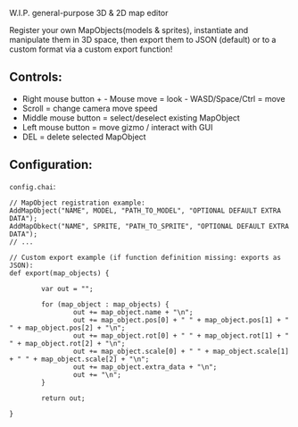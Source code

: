 W.I.P. general-purpose 3D & 2D map editor

Register your own MapObjects(models & sprites),
instantiate and manipulate them in 3D space,
then export them to JSON (default) or to a custom format via a custom export function!

## Controls:
- Right mouse button +
        - Mouse move = look
        - WASD/Space/Ctrl = move
- Scroll = change camera move speed
- Middle mouse button = select/deselect existing MapObject
- Left mouse button = move gizmo / interact with GUI
- DEL = delete selected MapObject

## Configuration:
`config.chai`:
```
// MapObject registration example:
AddMapObject("NAME", MODEL, "PATH_TO_MODEL", "OPTIONAL DEFAULT EXTRA DATA");
AddMapObkect("NAME", SPRITE, "PATH_TO_SPRITE", "OPTIONAL DEFAULT EXTRA DATA");
// ...

// Custom export example (if function definition missing: exports as JSON):
def export(map_objects) {

        var out = "";

        for (map_object : map_objects) {
                out += map_object.name + "\n";
                out += map_object.pos[0] + " " + map_object.pos[1] + " " + map_object.pos[2] + "\n";
                out += map_object.rot[0] + " " + map_object.rot[1] + " " + map_object.rot[2] + "\n";
                out += map_object.scale[0] + " " + map_object.scale[1] + " " + map_object.scale[2] + "\n";
                out += map_object.extra_data + "\n";
                out += "\n";
        }

        return out;

}
```
